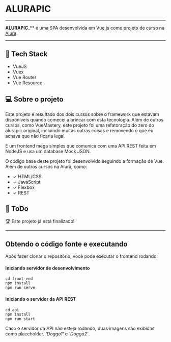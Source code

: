 # ALURAPIC

___

**ALURAPIC**_** é uma SPA desenvolvida em Vue.js como projeto de curso na [Alura](https://alura.com.br/).

___ 

## :rocket: Tech Stack

- VueJS
- Vuex
- Vue Router
- Vue Resource

## 💻 Sobre o projeto

Este projeto é resultado dos dois cursos sobre o framework que estavam disponíveis quando comecei a brincar com esta tecnologia. Além de outros cursos, como VueMastery, este projeto foi uma refatoração do zero do alurapic original, incluindo muitas outras coisas e removendo o que eu achava que não ficaria legal.

É um frontend mega simples que comunica com uma API REST feita em NodeJS e usa um database Mock JSON.

O código base deste projeto foi desenvolvido seguindo a formação de Vue. Além de outros cursos na Alura, como: 

- ✓ HTML/CSS
- ✓ JavaScript
- ✓ Flexbox
- ✓ REST

## :wrench: ToDo

:trophy: Este projeto já está finalizado!
 _____ 


## Obtendo o código fonte e executando

Após fazer clonar o repositório, você pode executar o frontend rodando: 

#### Iniciando servidor de desenvolvimento
```
cd front-end
npm install
npm run serve
```

#### Iniciando o servidor da API REST
```
cd api
npm install
npm run start
```

Caso o servidor da API não esteja rodando, duas imagens são exibidas como placeholder. _'Doggo1'_ e _'Doggo2'_.

